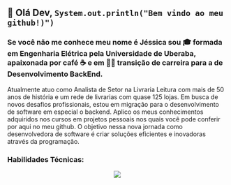 ## 👋 Olá Dev, `System.out.println("Bem vindo ao meu github!)")`
### Se você não me conhece meu nome é Jéssica sou 🎓 formada em Engenharia Elétrica pela Universidade de Uberaba, apaixonada por café ☕ e em 👨‍💻 transição de carreira para a de Desenvolvimento BackEnd.

Atualmente atuo como Analista de Setor na Livraria Leitura com mais de 50 anos de história e um rede de livrarias com quase 125 lojas.
Em busca de novos desafios profissionais, estou em migração para o desenvolvimento de software em especial o backend.
Aplico os meus conhecimentos adquiridos nos cursos em projetos pessoais nos quais você pode conferir por aqui no meu github. O objetivo nessa nova jornada como desenvolvedora de software é criar soluções eficientes e inovadoras através da programação.

### Habilidades Técnicas:
<p align="center">
  <a href="https://skillicons.dev">
    <img src="https://skillicons.dev/icons?i=java,spring,angular,postgres,mysql,docker,git" />
  </a>
</p>




